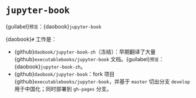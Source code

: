 # `jupyter-book`

{guilabel}`预览`：{daobook}`jupyter-book`

{daobook}`#` 工作是：

- {github}`daobook/jupyter-book-zh`（冻结）：早期翻译了大量 {github}`executablebooks/jupyter-book` 文档。{guilabel}`预览`：{daobook}`jupyter-book-zh`。
- {github}`daobook/jupyter-book`：fork 项目 {github}`executablebooks/jupyter-book`，并基于 `master` 切出分支 `develop` 用于中国化；同时部署到 `gh-pages` 分支。
